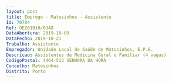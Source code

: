 ```yaml
--- 
layout: post
title: Emprego - Matosinhos - Assistente
Id: 70704
Ref: OE201910/0348
DataAbertura: 2019-10-09
DataFecho: 2019-10-21
Trabalho: Assistente
Empregador: Unidade Local de Saúde de Matosinhos, E.P.E.
Descricao: Assistentes de Medicina Geral e Familiar (4 vagas)
CodigoPostal: 4464-513 SENHORA DA HORA
Concelho: Matosinhos
Distrito: Porto
--- 
```

